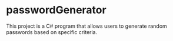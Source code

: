 # passwordGenerator
This project is a C# program that allows users to generate random passwords based on specific criteria.
